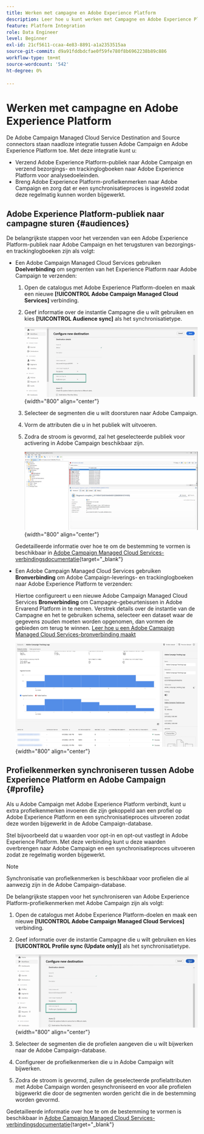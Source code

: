 ```yaml
---
title: Werken met campagne en Adobe Experience Platform
description: Leer hoe u kunt werken met Campagne en Adobe Experience Platform
feature: Platform Integration
role: Data Engineer
level: Beginner
exl-id: 21cf5611-ccaa-4e83-8891-a1a2353515aa
source-git-commit: d9a91fddbdcfae0f59fe780f8b6962238b89c886
workflow-type: tm+mt
source-wordcount: '542'
ht-degree: 0%

---
```


# Werken met campagne en Adobe Experience Platform

De Adobe Campaign Managed Cloud Service Destination and Source connectors staan naadloze integratie tussen Adobe Campaign en Adobe Experience Platform toe. Met deze integratie kunt u:

* Verzend Adobe Experience Platform-publiek naar Adobe Campaign en verzend bezorgings- en trackinglogboeken naar Adobe Experience Platform voor analysedoeleinden.
* Breng Adobe Experience Platform-profielkenmerken naar Adobe Campaign en zorg dat er een synchronisatieproces is ingesteld zodat deze regelmatig kunnen worden bijgewerkt.

## Adobe Experience Platform-publiek naar campagne sturen {#audiences}

De belangrijkste stappen voor het verzenden van een Adobe Experience Platform-publiek naar Adobe Campaign en het terugsturen van bezorgings- en trackinglogboeken zijn als volgt:

* Een Adobe Campaign Managed Cloud Services gebruiken **Doelverbinding** om segmenten van het Experience Platform naar Adobe Campaign te verzenden:

   1. Open de catalogus met Adobe Experience Platform-doelen en maak een nieuwe **[!UICONTROL Adobe Campaign Managed Cloud Services]** verbinding.
   1. Geef informatie over de instantie Campagne die u wilt gebruiken en kies **[!UICONTROL Audience sync]** als het synchronisatietype.

      ![](assets/aep-audience-sync.png){width="800" align="center"}

   1. Selecteer de segmenten die u wilt doorsturen naar Adobe Campaign.
   1. Vorm de attributen die u in het publiek wilt uitvoeren.
   1. Zodra de stroom is gevormd, zal het geselecteerde publiek voor activering in Adobe Campaign beschikbaar zijn.

      ![](assets/aep-destination.png){width="800" align="center"}

  Gedetailleerde informatie over hoe te om de bestemming te vormen is beschikbaar in [Adobe Campaign Managed Cloud Services-verbindingsdocumentatie](https://www.adobe.com/go/destinations-adobe-campaign-managed-cloud-services-en){target="_blank"}

* Een Adobe Campaign Managed Cloud Services gebruiken **Bronverbinding** om Adobe Campaign-leverings- en trackinglogboeken naar Adobe Experience Platform te verzenden:

  Hiertoe configureert u een nieuwe Adobe Campaign Managed Cloud Services **Bronverbinding** om Campagne-gebeurtenissen in Adobe Ervarend Platform in te nemen. Verstrek details over de instantie van de Campagne en het te gebruiken schema, selecteer een dataset waar de gegevens zouden moeten worden opgenomen, dan vormen de gebieden om terug te winnen. [Leer hoe u een Adobe Campaign Managed Cloud Services-bronverbinding maakt](https://www.adobe.com/go/sources-campaign-ui-en)

  ![](assets/aep-logs.png){width="800" align="center"}

## Profielkenmerken synchroniseren tussen Adobe Experience Platform en Adobe Campaign {#profile}

Als u Adobe Campaign met Adobe Experience Platform verbindt, kunt u extra profielkenmerken invoeren die zijn gekoppeld aan een profiel op Adobe Experience Platform en een synchronisatieproces uitvoeren zodat deze worden bijgewerkt in de Adobe Campaign-database.

Stel bijvoorbeeld dat u waarden voor opt-in en opt-out vastlegt in Adobe Experience Platform. Met deze verbinding kunt u deze waarden overbrengen naar Adobe Campaign en een synchronisatieproces uitvoeren zodat ze regelmatig worden bijgewerkt.

>[!NOTE]
>
>Synchronisatie van profielkenmerken is beschikbaar voor profielen die al aanwezig zijn in de Adobe Campaign-database.

De belangrijkste stappen voor het synchroniseren van Adobe Experience Platform-profielkenmerken met Adobe Campaign zijn als volgt:

1. Open de catalogus met Adobe Experience Platform-doelen en maak een nieuwe **[!UICONTROL Adobe Campaign Managed Cloud Services]** verbinding.
1. Geef informatie over de instantie Campagne die u wilt gebruiken en kies **[!UICONTROL Profile sync (Update only)]** als het synchronisatietype.

   ![](assets/aep-profile-sync.png){width="800" align="center"}

1. Selecteer de segmenten die de profielen aangeven die u wilt bijwerken naar de Adobe Campaign-database.
1. Configureer de profielkenmerken die u in Adobe Campaign wilt bijwerken.
1. Zodra de stroom is gevormd, zullen de geselecteerde profielattributen met Adobe Campaign worden gesynchroniseerd en voor alle profielen bijgewerkt die door de segmenten worden gericht die in de bestemming worden gevormd.

Gedetailleerde informatie over hoe te om de bestemming te vormen is beschikbaar in [Adobe Campaign Managed Cloud Services-verbindingsdocumentatie](https://www.adobe.com/go/destinations-adobe-campaign-managed-cloud-services-en){target="_blank"}